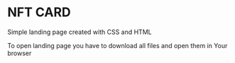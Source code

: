 # NFT CARD

Simple landing page created with CSS and HTML

To open landing page you have to download all files and open them in Your browser
